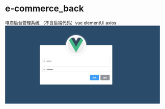 # e-commerce_back
电商后台管理系统 （不含后端代码）vue elementUI axios 
![登录页](https://github.com/hzqcoding/image-folder/blob/main/1.JPG)
